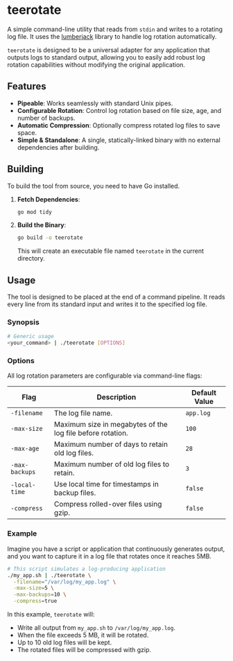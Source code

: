 # teerotate

A simple command-line utility that reads from `stdin` and writes to a rotating log file. It uses the [lumberjack](https://github.com/natefinch/lumberjack) library to handle log rotation automatically.

`teerotate` is designed to be a universal adapter for any application that outputs logs to standard output, allowing you to easily add robust log rotation capabilities without modifying the original application.

## Features

- **Pipeable**: Works seamlessly with standard Unix pipes.
- **Configurable Rotation**: Control log rotation based on file size, age, and number of backups.
- **Automatic Compression**: Optionally compress rotated log files to save space.
- **Simple & Standalone**: A single, statically-linked binary with no external dependencies after building.

## Building

To build the tool from source, you need to have Go installed. 

1.  **Fetch Dependencies**:
    ```bash
    go mod tidy
    ```

2.  **Build the Binary**:
    ```bash
    go build -o teerotate
    ```
    This will create an executable file named `teerotate` in the current directory.

## Usage

The tool is designed to be placed at the end of a command pipeline. It reads every line from its standard input and writes it to the specified log file.

### Synopsis

```bash
# Generic usage
<your_command> | ./teerotate [OPTIONS]
```

### Options

All log rotation parameters are configurable via command-line flags:

| Flag          | Description                                                  | Default Value |
|---------------|--------------------------------------------------------------|---------------|
| `-filename`     | The log file name.                                           | `app.log`     |
| `-max-size`     | Maximum size in megabytes of the log file before rotation.   | `100`         |
| `-max-age`      | Maximum number of days to retain old log files.              | `28`          |
| `-max-backups`  | Maximum number of old log files to retain.                   | `3`           |
| `-local-time`   | Use local time for timestamps in backup files.               | `false`       |
| `-compress`     | Compress rolled-over files using gzip.                       | `false`       |

### Example

Imagine you have a script or application that continuously generates output, and you want to capture it in a log file that rotates once it reaches 5MB.

```bash
# This script simulates a log-producing application
./my_app.sh | ./teerotate \
  -filename="/var/log/my_app.log" \
  -max-size=5 \
  -max-backups=10 \
  -compress=true
```

In this example, `teerotate` will:
- Write all output from `my_app.sh` to `/var/log/my_app.log`.
- When the file exceeds 5 MB, it will be rotated.
- Up to 10 old log files will be kept.
- The rotated files will be compressed with gzip.

```